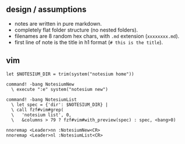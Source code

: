 ## design / assumptions

- notes are written in pure markdown.
- completely flat folder structure (no nested folders).
- filenames are 8 random hex chars, with `.md` extension (`xxxxxxxx.md`).
- first line of note is the title in h1 format (`# this is the title`).

## vim

```vim
let $NOTESIUM_DIR = trim(system("notesium home"))

command! -bang NotesiumNew
  \ execute ":e" system("notesium new")

command! -bang NotesiumList
  \ let spec = {'dir': $NOTESIUM_DIR} |
  \ call fzf#vim#grep(
  \   'notesium list', 0,
  \   &columns > 79 ? fzf#vim#with_preview(spec) : spec, <bang>0)

nnoremap <Leader>nn :NotesiumNew<CR>
nnoremap <Leader>nl :NotesiumList<CR>
```
